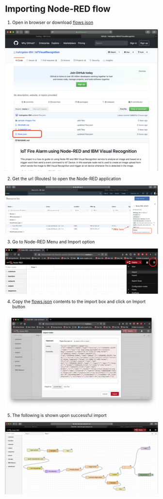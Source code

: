 # Importing Node-RED flow


1. Open in browser or download [flows.json](https://github.com/IraAngeles-IBM/IoTVisualRecognition)

 ![Catalog](assets/github-flows-json.png)

2. Get the url (Routes) to open the Node-RED application 

 ![Catalog](assets/node-red-route.png)

3. Go to Node-RED Menu and Import option

 ![Catalog](assets/node-red-import.png)

4. Copy the [flows.json](https://github.com/IraAngeles-IBM/IoTVisualRecognition) contents to the import box and click on Import button

 ![Catalog](assets/node-red-import-flow-json.png)

5. The following is shown upon successful import

 ![Catalog](assets/node-red-imported.png)